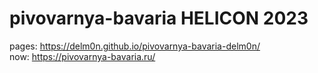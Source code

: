 # pivovarnya-bavaria HELICON 2023

pages: https://delm0n.github.io/pivovarnya-bavaria-delm0n/
<br>
now: https://pivovarnya-bavaria.ru/
